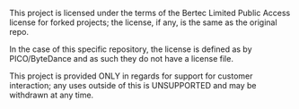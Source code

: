 This project is licensed under the terms of the Bertec Limited Public Access license for forked projects; the license, if any, is the same as the original repo.

In the case of this specific repository, the license is defined as by PICO/ByteDance and as such they do not have a license file.

This project is provided ONLY in regards for support for customer interaction; any uses outside of this is UNSUPPORTED and may be withdrawn at any time.

